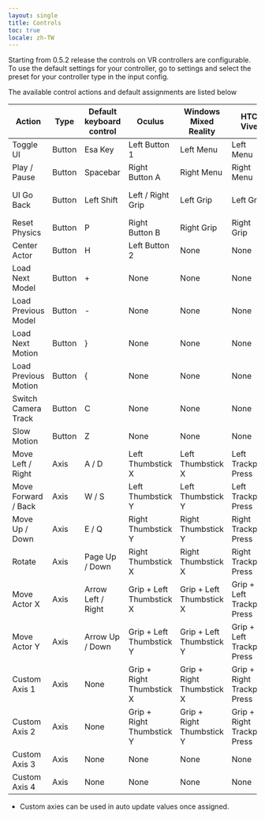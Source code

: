 ```yaml
---
layout: single
title: Controls
toc: true
locale: zh-TW
---
```



Starting from 0.5.2 release the controls on VR controllers are configurable. To use the default settings for your controller, go to settings and select the preset for your controller type in the input config. 

The available control actions and default assignments are listed below

Action | Type | Default keyboard control | Oculus | Windows Mixed Reality | HTC Vive | Valve Index
--- | --- | --- | --- | --- | --- | --- 
Toggle UI | Button | Esa Key | Left Button 1 | Left Menu | Left Menu | Left Button 1
Play / Pause | Button | Spacebar | Right Button A | Right Menu | Right Menu | Right Button 1
UI Go Back | Button | Left Shift | Left / Right Grip | Left Grip | Left Grip | Left / Right Grip
Reset Physics | Button | P | Right Button B | Right Grip | Right Grip | Right Button 2
Center Actor | Button | H | Left Button 2 | None | None | Left Button 2
Load Next Model | Button | + | None | None | None | None 
Load Previous Model | Button | - | None | None | None | None 
Load Next Motion | Button | } | None | None | None | None 
Load Previous Motion | Button | { | None | None | None | None 
Switch Camera Track | Button | C | None | None | None | None 
Slow Motion | Button | Z | None | None | None | None 
Move Left / Right | Axis | A / D | Left Thumbstick X | Left Thumbstick X | Left Trackpad Press | Left Trackpad Press
Move Forward / Back | Axis | W / S | Left Thumbstick Y | Left Thumbstick Y | Left Trackpad Press | Left Trackpad Press
Move Up / Down | Axis | E / Q | Right Thumbstick Y | Right Thumbstick Y | Right Trackpad Press | Right Trackpad Press
Rotate | Axis | Page Up / Down | Right Thumbstick X | Right Thumbstick X | Right Trackpad Press | Right Trackpad Press
Move Actor X | Axis | Arrow Left / Right | Grip + Left Thumbstick X | Grip + Left Thumbstick X | Grip + Left Trackpad Press | Grip + Left Trackpad Press
Move Actor Y | Axis | Arrow Up / Down | Grip + Left Thumbstick Y | Grip + Left Thumbstick Y | Grip + Left Trackpad Press | Grip + Left Trackpad Press
Custom Axis 1 | Axis | None | Grip + Right Thumbstick X | Grip + Right Thumbstick X | Grip + Right Trackpad Press | Grip + Right Trackpad Press 
Custom Axis 2 | Axis | None | Grip + Right Thumbstick Y | Grip + Right Thumbstick Y | Grip + Right Trackpad Press | Grip + Right Trackpad Press 
Custom Axis 3 | Axis | None | None | None | None | None 
Custom Axis 4 | Axis | None | None | None | None | None 

* Custom axies can be used in auto update values once assigned. 
 
